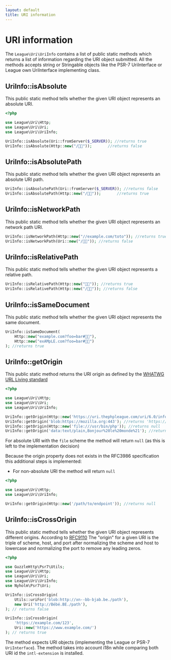 ```yaml
---
layout: default
title: URI information
---
```


URI information
=======

The `League\Uri\UriInfo` contains a list of public static methods which returns a list of information regarding the URI object submitted.
All the methods accepts string or Stringable objects like the PSR-7 UriInterface or League own UriInterface implementing class.

## UriInfo::isAbsolute

This public static method tells whether the given URI object represents an absolute URI.

~~~php
<?php

use League\Uri\Http;
use League\Uri\Uri;
use League\Uri\UriInfo;

UriInfo::isAbsolute(Uri::fromServer($_SERVER)); //returns true
UriInfo::isAbsolute(Http::new("/🍣🍺"));       //returns false
~~~

## UriInfo::isAbsolutePath

This public static method tells whether the given URI object represents an absolute URI path.

~~~php
UriInfo::isAbsolutePath(Uri::fromServer($_SERVER)); //returns false
UriInfo::isAbsolutePath(Http::new("/🍣🍺"));       //returns true
~~~

## UriInfo::isNetworkPath

This public static method tells whether the given URI object represents an network path URI.

~~~php
UriInfo::isNetworkPath(Http::new("//example.com/toto")); //returns true
UriInfo::isNetworkPath(Uri::new("/🍣🍺")); //returns false
~~~

## UriInfo::isRelativePath

This public static method tells whether the given URI object represents a relative path.

~~~php
UriInfo::isRelativePath(Http::new("🏳️‍🌈")); //returns true
UriInfo::isRelativePath(Http::new("/🍣🍺")); //returns false
~~~

## UriInfo::isSameDocument

This public static method tells whether the given URI object represents the same document.

~~~php
UriInfo::isSameDocument(
    Http::new("example.com?foo=bar#🏳️‍🌈"),
    Http::new("exAMpLE.com?foo=bar#🍣🍺")
); //returns true
~~~

## UriInfo::getOrigin

This public static method returns the URI origin as defined by the [WHATWG URL Living standard](https://url.spec.whatwg.org/#origin)

~~~php
<?php

use League\Uri\Http;
use League\Uri\Uri;
use League\Uri\UriInfo;

UriInfo::getOrigin(Http::new('https://uri.thephpleague.com/uri/6.0/info/')); //returns 'https://uri.thephpleague.com'
UriInfo::getOrigin('blob:https://mozilla.org:443'); //returns 'https://mozilla.org'
UriInfo::getOrigin(Http::new('file:///usr/bin/php')); //returns null
UriInfo::getOrigin('data:text/plain,Bonjour%20le%20monde%21'); //returns null
~~~

<p class="message-info">For absolute URI with the <code>file</code> scheme the method will return <code>null</code> (as this is left to the implementation decision)</p>

Because the origin property does not exists in the RFC3986 specification this additional steps is implemented:

- For non-absolute URI the method will return `null`

~~~php
<?php

use League\Uri\Http;
use League\Uri\UriInfo;

UriInfo::getOrigin(Http::new('/path/to/endpoint')); //returns null
~~~

## UriInfo::isCrossOrigin

This public static method tells whether the given URI object represents different origins. 
According to [RFC9110](https://www.rfc-editor.org/rfc/rfc9110#section-4.3.1) The "origin" for a given URI is the triple of scheme, host, and port 
after normalizing the scheme and host to lowercase and normalizing the port to remove any leading 
zeros.

~~~php
<?php

use GuzzleHttp\Psr7\Utils;
use League\Uri\Http;
use League\Uri\Uri;
use League\Uri\UriInfo;
use Nyholm\Psr7\Uri;

UriInfo::isCrossOrigin(
    Utils::uriFor('blob:http://xn--bb-bjab.be./path'),
    new Uri('http://Bébé.BE./path'),
); // returns false

UriInfo::isCrossOrigin(
    'https://example.com/123', 
    Uri::new('https://www.example.com/')
); // returns true
~~~

The method expects URI objects (implementing the League or PSR-7  `UriInterface`). 
The method takes into account i18n while comparing both URI id the `intl-extension` is installed.
